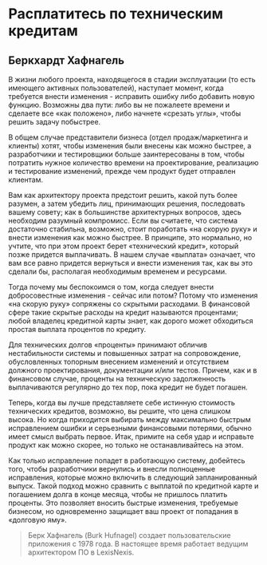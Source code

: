 # Расплатитесь по техническим кредитам

## Беркхардт Хафнагель

В жизни любого проекта, находящегося в стадии эксплуатации (то есть
имеющего активных пользователей), наступает момент, когда требуется внести
изменения - исправить ошибку либо добавить новую функцию. Возможны
два пути: либо вы не пожалеете времени и сделаете все «как положено»,
либо начнете «срезать углы», чтобы решить задачу побыстрее.

В общем случае представители бизнеса (отдел продаж/маркетинга и
клиенты) хотят, чтобы изменения были внесены как можно быстрее, а
разработчики и тестировщики больше заинтересованы в том, чтобы потратить
нужное количество времени на проектирование, реализацию и тестирование
изменений, прежде чем продукт будет отправлен клиентам.

Вам как архитектору проекта предстоит решить, какой путь более разумен,
а затем убедить лиц, принимающих решения, последовать вашему совету;
как в большинстве архитектурных вопросов, здесь необходим разумный
компромисс. Если вы считаете, что система достаточно стабильна,
возможно, стоит поработать «на скорую руку» и внести изменения как можно
быстрее. В принципе, это нормально, но учтите, что при этом проект берет
«технический кредит», который позже придется выплачивать. В нашем
случае «выплата» означает, что вам все равно придется вернуться и внести
изменения так, как вы это сделали бы, располагая необходимым временем
и ресурсами.

Тогда почему мы беспокоимся о том, когда следует внести добросовестные
изменения - сейчас или потом? Потому что изменения «на скорую руку»
сопряжены со скрытыми расходами. В финансовой сфере такие скрытые
расходы на кредит называются процентами; любой владелец кредитной карты
знает, как дорого может обходиться простая выплата процентов по кредиту.

Для технических долгов «проценты» принимают обличив нестабильности
системы и повышенных затрат на сопровождение, обусловленных
топорным внесением изменений и отсутствием должного проектирования,
документации и/или тестов. Причем, как и в финансовом случае, проценты
на техническую задолженность выплачиваются регулярно до тех пор, пока
кредит не будет погашен.

Теперь, когда вы лучше представляете себе истинную стоимость
технических кредитов, возможно, вы решите, что цена слишком высока. Но когда
приходится выбирать между максимально быстрым исправлением ошибки
и серьезными финансовыми потерями, обычно имеет смысл выбрать первое.
Итак, примите на себя удар и исправьте продукт как можно скорее, но
только не останавливайтесь на этом.

Как только исправление попадет в работающую систему, добейтесь того,
чтобы разработчики вернулись и внесли полноценные исправления,
которые можно включить в следующий запланированный выпуск. Такой подход
можно сравнить с выплатой по кредитной карте и погашением долга в
конце месяца, чтобы не пришлось платить проценты. Это позволяет вносить
быстрые изменения, требуемые бизнесом, но одновременно защищает ваш
проект от попадания в «долговую яму».

> Берк Хафнагель (Burk Hufnagel) создает пользовательские приложения
с 1978 года. В настоящее время работает ведущим архитектором ПО
в LexisNexis.